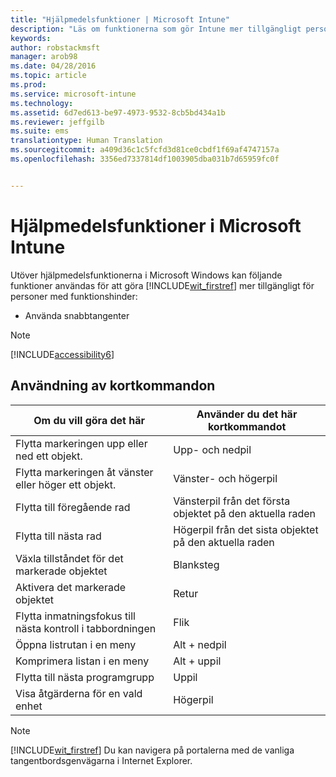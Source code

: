 ```yaml
---
title: "Hjälpmedelsfunktioner | Microsoft Intune"
description: "Läs om funktionerna som gör Intune mer tillgängligt personer med funktionshinder."
keywords: 
author: robstackmsft
manager: arob98
ms.date: 04/28/2016
ms.topic: article
ms.prod: 
ms.service: microsoft-intune
ms.technology: 
ms.assetid: 6d7ed613-be97-4973-9532-8cb5bd434a1b
ms.reviewer: jeffgilb
ms.suite: ems
translationtype: Human Translation
ms.sourcegitcommit: a409d36c1c5fcfd3d81ce0cbdf1f69af4747157a
ms.openlocfilehash: 3356ed7337814df1003905dba031b7d65959fc0f


---
```


# Hjälpmedelsfunktioner i Microsoft Intune
Utöver hjälpmedelsfunktionerna i Microsoft Windows kan följande funktioner användas för att göra [!INCLUDE[wit_firstref](./includes/wit_firstref_md.md)] mer tillgängligt för personer med funktionshinder:

-   Använda snabbtangenter

> [!NOTE]
> [!INCLUDE[accessibility6](./includes/accessibility6_md.md)]

## Användning av kortkommandon

|Om du vill göra det här|Använder du det här kortkommandot|
|--------------|------------------------------|
|Flytta markeringen upp eller ned ett objekt.|Upp- och nedpil|
|Flytta markeringen åt vänster eller höger ett objekt.|Vänster- och högerpil|
|Flytta till föregående rad|Vänsterpil från det första objektet på den aktuella raden|
|Flytta till nästa rad|Högerpil från det sista objektet på den aktuella raden|
|Växla tillståndet för det markerade objektet|Blanksteg|
|Aktivera det markerade objektet|Retur|
|Flytta inmatningsfokus till nästa kontroll i tabbordningen|Flik|
|Öppna listrutan i en meny|Alt + nedpil|
|Komprimera listan i en meny|Alt + uppil|
|Flytta till nästa programgrupp|Uppil|
|Visa åtgärderna för en vald enhet|Högerpil|
> [!NOTE]
> [!INCLUDE[wit_firstref](./includes/wit_firstref_md.md)] Du kan navigera på portalerna med de vanliga tangentbordsgenvägarna i Internet Explorer.




<!--HONumber=Jul16_HO3-->


